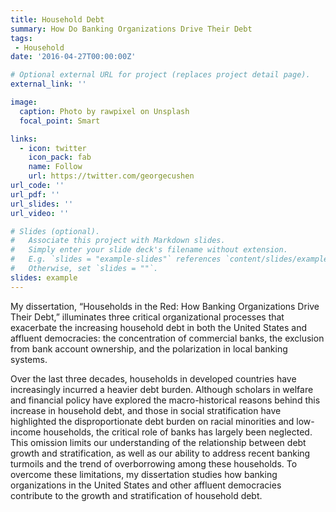 ```yaml
---
title: Household Debt
summary: How Do Banking Organizations Drive Their Debt
tags:
 - Household
date: '2016-04-27T00:00:00Z'

# Optional external URL for project (replaces project detail page).
external_link: ''

image:
  caption: Photo by rawpixel on Unsplash
  focal_point: Smart

links:
  - icon: twitter
    icon_pack: fab
    name: Follow
    url: https://twitter.com/georgecushen
url_code: ''
url_pdf: ''
url_slides: ''
url_video: ''

# Slides (optional).
#   Associate this project with Markdown slides.
#   Simply enter your slide deck's filename without extension.
#   E.g. `slides = "example-slides"` references `content/slides/example-slides.md`.
#   Otherwise, set `slides = ""`.
slides: example
---
```

My dissertation, “Households in the Red: How Banking Organizations Drive Their Debt,” illuminates three critical organizational processes that exacerbate the increasing household debt in both the United States and affluent democracies: the concentration of commercial banks, the exclusion from bank account ownership, and the polarization in local banking systems.

Over the last three decades, households in developed countries have increasingly incurred a heavier debt burden. Although scholars in welfare and financial policy have explored the macro-historical reasons behind this increase in household debt, and those in social stratification have highlighted the disproportionate debt burden on racial minorities and low-income households, the critical role of banks has largely been neglected. This omission limits our understanding of the relationship between debt growth and stratification, as well as our ability to address recent banking turmoils and the trend of overborrowing among these households. To overcome these limitations, my dissertation studies how banking organizations in the United States and other affluent democracies contribute to the growth and stratification of household debt.



